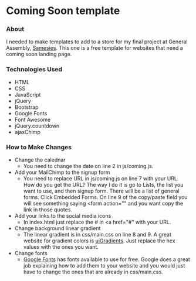 # Coming Soon template
### About
I needed to make templates to add to a store for my final project at General Assembly, [Samesies](https://github.com/thomasvaeth/ga-samesies). This one is a free template for websites that need a coming soon landing page.

### Technologies Used
* HTML
* CSS
* JavaScript
* jQuery
* Bootstrap
* Google Fonts
* Font Awesome
* jQuery.countdown
* ajaxChimp

### How to Make Changes
* Change the calednar
  - You need to change the date on line 2 in js/coming.js.
* Add your MailChimp to the signup form
  - You need to replace URL in js/coming.js on line 7 with your URL. How do you get the URL? The way I do it is go to Lists, the list you want to use, and then signup form. There will be a list of general forms. Click Embedded Forms. On line 9 of the copy/paste field you will see something saying <form action="" and you want copy the link in those quotes.
* Add your links to the social media icons
  - In index.html just replace the # in <a href="#" with your URL.
* Change background linear gradient
  - The linear gradient is in css/main.css on line 8 and 9. A great website for gradient colors is [uiGradients](http://uigradients.com/). Just replace the hex values with the ones you want.
* Change fonts
  - [Google Fonts](https://www.google.com/fonts) has fonts available to use for free. Google does a great job explaining how to add them to your website and you would just have to change the ones that are already in css/main.css.